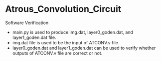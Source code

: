 # Atrous_Convolution_Circuit

Software Verification
 - main.py is used to produce img.dat, layer0_goden.dat, and layer1_goden.dat file.
 - img.dat file is used to be the input of ATCONV.v file.
 - layer0_goden.dat and layer1_goden.dat can be used to verify whether outputs of ATCONV.v file are correct or not.
